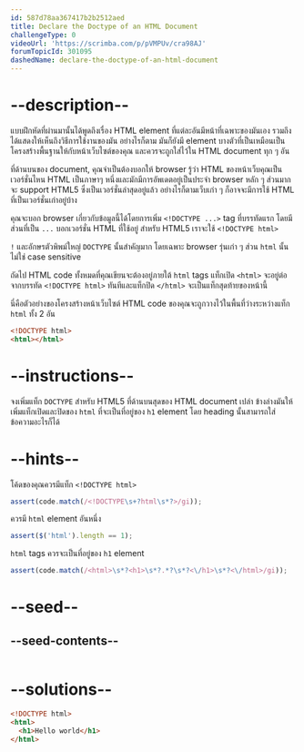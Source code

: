 ```yaml
---
id: 587d78aa367417b2b2512aed
title: Declare the Doctype of an HTML Document
challengeType: 0
videoUrl: 'https://scrimba.com/p/pVMPUv/cra98AJ'
forumTopicId: 301095
dashedName: declare-the-doctype-of-an-html-document
---
```


# --description--

แบบฝึกหัดที่ผ่านมานั้นได้พูดถึงเรื่อง HTML element ที่แต่ละอันมีหน้าที่เฉพาะของมันเอง รวมถึงได้แสดงให้เห็นถึงวิธีการใช้งานของมัน
อย่างไรก็ตาม มันก็ยังมี element บางตัวที่เป็นเหมือนเป็นโครงสร้างพื้นฐานให้กับหน้าเว็บไซต์ของคุณ และควรจะถูกใส่ไว้ใน HTML document ทุก ๆ อัน

ที่ด้านบนของ document, คุณจำเป็นต้องบอกให้ browser รู้ว่า HTML ของหน้าเว็บคุณเป็นเวอร์ชั่นไหน
HTML เป็นภาษาๆ หนึ่งและมักมีการอัพเดตอยู่เป็นประจำ
browser หลัก ๆ ส่วนมากจะ support HTML5 ซึ่งเป็นเวอร์ชั่นล่าสุดอยู่แล้ว
อย่างไรก็ตามเว็บเก่า ๆ ก็อาจจะมีการใช้ HTML ที่เป็นเวอร์ชั่นเก่าอยู่บ้าง

คุณจะบอก browser เกี่ยวกับข้อมูลนี้ได้โดยการเพิ่ม `<!DOCTYPE ...>` tag ที่บรรทัดแรก โดยมีส่วนที่เป็น `...` บอกเวอร์ชั่น HTML ที่ใช้อยู่
สำหรับ HTML5 เราจะใช้ `<!DOCTYPE html>`

`!` และอักษรตัวพิพม์ใหญ่ `DOCTYPE` นั้นสำคัญมาก โดยเฉพาะ browser รุ่นเก่า ๆ ส่วน `html` นั้นไม่ใช่ case sensitive

ถัดไป HTML code ทั้งหมดที่คุณเขียนจะต้องอยู่ภายใต้ `html` tags
แท็กเปิด `<html>` จะอยู่ต่อจากบรรทัด `<!DOCTYPE html>` ทันทีและแท็กปิด `</html>` จะเป็นแท็กสุดท้ายของหน้านี้

นี่คือตัวอย่างของโครงสร้างหน้าเว็บไซต์
HTML code ของคุณจะถูกวางไว้ในพื้นที่ว่างระหว่างแท็ก `html` ทั้ง 2 อัน

```html
<!DOCTYPE html>
<html></html>
```

# --instructions--

จงเพิ่มแท็ก `DOCTYPE` สำหรับ HTML5 ที่ด้านบนสุดของ HTML document เปล่า
ข้างล่างมันให้เพิ่มแท็กเปิดและปิดของ `html` ที่จะเป็นที่อยู่ของ `h1` element
โดย heading นั้นสามารถใส่ข้อความอะไรก็ได้

# --hints--

โค้ดของคุณควรมีแท็ก `<!DOCTYPE html>`

```js
assert(code.match(/<!DOCTYPE\s+?html\s*?>/gi));
```

ควรมี `html` element อันหนึ่ง

```js
assert($('html').length == 1);
```

`html` tags ควรจะเป็นที่อยู่ของ `h1` element

```js
assert(code.match(/<html>\s*?<h1>\s*?.*?\s*?<\/h1>\s*?<\/html>/gi));
```

# --seed--

## --seed-contents--

```html

```

# --solutions--

```html
<!DOCTYPE html>
<html>
  <h1>Hello world</h1>
</html>
```
